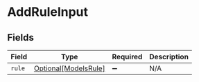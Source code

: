 # AddRuleInput


## Fields

| Field                                                     | Type                                                      | Required                                                  | Description                                               |
| --------------------------------------------------------- | --------------------------------------------------------- | --------------------------------------------------------- | --------------------------------------------------------- |
| `rule`                                                    | [Optional[ModelsRule]](../../models/shared/modelsrule.md) | :heavy_minus_sign:                                        | N/A                                                       |